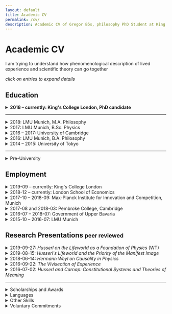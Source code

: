 ```yaml
---
layout: default
title: Academic CV
permalink: /cv/
description: Academic CV of Gregor Bös, philosophy PhD Student at King's College London. 
---
```


<!--
Template is:
<details>
<summary>
</summary>
</details>
This could probably be made more useful with a CSS styling
-->

# Academic CV
<p>
I am trying to understand how phenomenological description of lived experience and scientific theory can go together</p>


_click on entries to expand details_
<!-- ## Area of Specialization
## Area of Competence -->

## Education
<details>
<summary><b>2018 &ndash; currently: King's College London, PhD candidate</b>
</summary>

Research Topic: _The Phenomenological Lifeworld as a Foundation of Natural Science_

Primary Supervisor: Mark Textor


</details>

---

<details>
<summary>2018: LMU Munich, M.A. Philosophy
</summary>
Dissertation Topic: <em>Husserl's Philosophy of Natural Science and Scientific Realism</em>

Thesis Supervisors: Christopher Erhard, Alexander Reutlinger
</details>

<details>
<summary>2017: LMU Munich, B.Sc. Physics
</summary>
Thesis Topic: <em>Sequential Artificial Neural Networks for the Trigger of the Belle II Experiment</em>

Analysis of artificial neural networks used for live analysis of data in
a particle physics experiment in Tsukuba, Japan

Thesis Supervisor: Christian Kiesling (LMU and Max-Planck Institute for Physics)
</details>

<details>
<summary>2016 &ndash; 2017: University of Cambridge
</summary>
Research Student, Department of Philosophy, Hughes Hall College
</details>

<details>
<summary> 2016: LMU Munich, B.A. Philosophy
</summary>
Thesis: <em>Carnap’s ‘Aufbau’ in a Husserlian Context. Towards a phenomenological ‘Aufbau’ or a logicist phenomenology.</em>

Thesis Supervisor: Christopher Erhard
</details>

<details>
<summary> 2014 &ndash; 2015: University of Tokyo
</summary>
Exchange Student in the USTEP-Programme
</details>


---


<details>
<summary> Pre-University
</summary>
2011 &ndash; 2012: European Voluntary Service at youth centre a.s.b.l. in Troisvierges, Luxembourg

High School Diploma (Abitur) in Baden-Württemberg (best of 123 graduates). Core subjects: physics, fine arts

</details>
<p></p>

## Employment
<details>
<summary>2019-09 &ndash; currently: King's College London
</summary>

Graduate Teaching Assistant for the modules:

- Ethics and Politics of Science and Technology (Dr. Matteo Mameli)
- Methodology (Prof. Julien Dutant)
- Belief and Decision Under Uncertainty (Prof. Alexander Bird)

</details>



<details>
<summary>2018-12 &ndash; currently: London School of Economics
</summary>
Occasional Research Assistant for Dr. Moqi Groen-Xu, Department of Finance  

Collation and explorative analysis of metadata for 17m scientific articles (Scopus)
</details>

<details>
<summary> 2017-10 &ndash; 2018-09: Max-Planck Institute for Innovation and Competition, Munich
</summary>
Student Research Assistant under Dietmar Harhoff

Application of machine learning tools on patent and
publication abstract databases (Scikit-learn, pandas, nltk)
</details>

<details>
<summary> 2017-08 and 2018-03: Pembroke College, Cambridge
</summary>
Programme Assistant for 2 Japanese Summer Schools

Support of lecturers, individual tutoring, organization of extracurricular activities, pastoral care for high school and undergraduate students
</details>


<details>
<summary> 2016-07 &ndash; 2018-07: Government of Upper Bavaria
</summary>
5 Philosophy Workshops for gifted students, 9th and 11th grade
</details>


<details>
<summary> 2015-10 &ndash; 2016-07: LMU Munich
</summary>
Tutor and Research Tutor for two seminars on “Edmund Husserl: Logical Investigations". Seminar jointly organised with Prof. Verena Mayer.
</details>

<p></p>

## Research Presentations <small>peer reviewed</small>

<details>
<summary> 2019-09-27: <i>Husserl on the Lifeworld as a Foundation of Physics</i> (WT)
</summary>

---

To be Presented at the 2nd Phenomenological Approaches to Physics Conference, Stony Brook University, NY, USA

</details>


<details>
<summary> 2019-08-15: <i>Husserl's Lifeworld and the Priority of the Manifest Image</i>
</summary>

---

Presented at the 2019 Summer School in Phenomenology and Philosophy of Mind, Centre for Subjectivity Research, Copenhagen. ([slides](/dl/2019_Copenhagen.pdf))

</details>

<details>
<summary> 2018-06-14: <i>Hermann Weyl on Causality in Physics</i>
</summary>

---

Presented at the International Conference: _Phenomenological Approaches to Physics_, University of Graz, Austria.

</details>

<details>
<summary> 2016-09-22: <i>The Vivisection of Experience</i>
</summary>

---

Presented at the 2nd International Conference in Philosophy of Mind, University of Minho, Braga, Portugal

</details>


<details>
<summary> 2016-07-02: <i>Husserl and Carnap: Constitutional Systems and Theories of Meaning</i>
</summary>

---

International Undergraduate Conference in Analytic Philosophy at Bayreuth University

</details>


<p></p>

---
<details>
<summary> Scholarships and Awards
</summary>

- 2018 &ndash; 2021: King's College London Faculty of Arts and Humanities: Full PhD Scholarship
- 2012 &ndash; 2018: National Academic Merit Foundation (Studienstiftung)
- 2016 &ndash; 2017: DAAD Graduate Study Abroad Scholarship
- 2014 &ndash; 2015: Full Scholarship of the Japanese Student Service Organisation (JASSO)
- 05/2015: "Green Stories" Project Scholarship for a reportage on the life in Fukushima prefecture, article published in German [here](https://www.lizzynet.de/wws/ein-vergifteter-name.php?sid=54339215369202175156525552555960) and in [Novo Argumente](https://www.novo-argumente.com/artikel/fukushima_ein_vergifteter_name)
- 03/2014: Project Scholarship from the German-French Youth Organisation: _This is art. Can we trash it?_ On the administration of artists' heritages. Sojourn in Paris
- Jean-Walter prize of the zis-foundation for the reportage: _The philosophy of physicists. Fundamental Research and Multicultural Context at CERN_, previously project scholarship

</details>


<details>
<summary> Languages
</summary>

- German: Mother Tongue
- English: Fluent
- French: Competent (C1)
- Japanese: Basic (~A2)
- Spanish: Basic (~A2)
</details>

<details>
<summary> Other Skills
</summary>

- Programming (Python: Pandas, scikit-learn; LaTeX)
- Photography and Film Editing
</details>

<details>
<summary> Voluntary Commitments
</summary>

- Steering committee member and mentor for the [zis-foundation](https://www.zis-reisen.de/en/) (est. 1956) which supports youth aged 16-21 in realizing individual projects that are based on travel abroad
</details>

